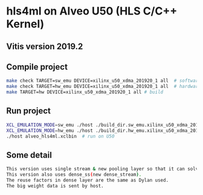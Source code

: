 # hls4ml on Alveo U50 (HLS C/C++ Kernel)
## Vitis version 2019.2
## Compile project
```bash
make check TARGET=sw_emu DEVICE=xilinx_u50_xdma_201920_1 all  # software emulation
make check TARGET=hw_emu DEVICE=xilinx_u50_xdma_201920_1 all  # hardware emulation
make TARGET=hw DEVICE=xilinx_u50_xdma_201920_1 all # build
```
## Run project
```bash
XCL_EMULATION_MODE=sw_emu ./host ./build_dir.sw_emu.xilinx_u50_xdma_201920_1/alveo_hls4ml.xclbin  # software emulation
XCL_EMULATION_MODE=hw_emu ./host ./build_dir.hw_emu.xilinx_u50_xdma_201920_1/alveo_hls4ml.xclbin  # hardware emulation
./host alveo_hls4ml.xclbin  # run on U50
```
## Some detail
```bash
This version uses single stream & new pooling layer so that it can solve the routing congestion problem.
This version also uses dense_ss(new dense_stream).
The reuse factors in dense layer are the same as Dylan used.
The big weight data is sent by host.
```
